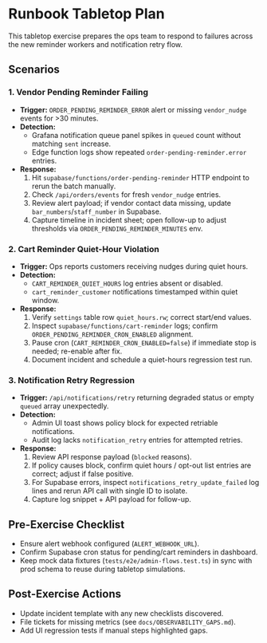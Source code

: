# Runbook Tabletop Plan

This tabletop exercise prepares the ops team to respond to failures across the
new reminder workers and notification retry flow.

## Scenarios

### 1. Vendor Pending Reminder Failing

- **Trigger:** `ORDER_PENDING_REMINDER_ERROR` alert or missing `vendor_nudge`
  events for >30 minutes.
- **Detection:**
  - Grafana notification queue panel spikes in `queued` count without matching
    `sent` increase.
  - Edge function logs show repeated `order-pending-reminder.error` entries.
- **Response:**
  1. Hit `supabase/functions/order-pending-reminder` HTTP endpoint to rerun the
     batch manually.
  2. Check `/api/orders/events` for fresh `vendor_nudge` entries.
  3. Review alert payload; if vendor contact data missing, update
     `bar_numbers`/`staff_number` in Supabase.
  4. Capture timeline in incident sheet; open follow-up to adjust thresholds via
     `ORDER_PENDING_REMINDER_MINUTES` env.

### 2. Cart Reminder Quiet-Hour Violation

- **Trigger:** Ops reports customers receiving nudges during quiet hours.
- **Detection:**
  - `CART_REMINDER_QUIET_HOURS` log entries absent or disabled.
  - `cart_reminder_customer` notifications timestamped within quiet window.
- **Response:**
  1. Verify `settings` table row `quiet_hours.rw`; correct start/end values.
  2. Inspect `supabase/functions/cart-reminder` logs; confirm
     `ORDER_PENDING_REMINDER_CRON_ENABLED` alignment.
  3. Pause cron (`CART_REMINDER_CRON_ENABLED=false`) if immediate stop is
     needed; re-enable after fix.
  4. Document incident and schedule a quiet-hours regression test run.

### 3. Notification Retry Regression

- **Trigger:** `/api/notifications/retry` returning degraded status or empty
  `queued` array unexpectedly.
- **Detection:**
  - Admin UI toast shows policy block for expected retriable notifications.
  - Audit log lacks `notification_retry` entries for attempted retries.
- **Response:**
  1. Review API response payload (`blocked` reasons).
  2. If policy causes block, confirm quiet hours / opt-out list entries are
     correct; adjust if false positive.
  3. For Supabase errors, inspect `notifications_retry_update_failed` log lines
     and rerun API call with single ID to isolate.
  4. Capture log snippet + API payload for follow-up.

## Pre-Exercise Checklist

- Ensure alert webhook configured (`ALERT_WEBHOOK_URL`).
- Confirm Supabase cron status for pending/cart reminders in dashboard.
- Keep mock data fixtures (`tests/e2e/admin-flows.test.ts`) in sync with prod
  schema to reuse during tabletop simulations.

## Post-Exercise Actions

- Update incident template with any new checklists discovered.
- File tickets for missing metrics (see `docs/OBSERVABILITY_GAPS.md`).
- Add UI regression tests if manual steps highlighted gaps.
